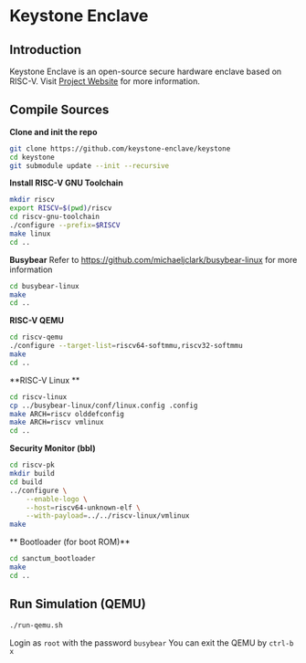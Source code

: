 # Keystone Enclave
## Introduction

Keystone Enclave is an open-source secure hardware enclave based on RISC-V.
Visit [Project Website](https://keystone-enclave.org) for more information.

## Compile Sources

**Clone and init the repo**
```bash
git clone https://github.com/keystone-enclave/keystone
cd keystone
git submodule update --init --recursive
```

**Install RISC-V GNU Toolchain**
```bash
mkdir riscv
export RISCV=$(pwd)/riscv
cd riscv-gnu-toolchain
./configure --prefix=$RISCV
make linux
cd ..
```

**Busybear**
Refer to https://github.com/michaeljclark/busybear-linux for more information
```bash
cd busybear-linux
make
cd ..
```

**RISC-V QEMU**
```bash
cd riscv-qemu
./configure --target-list=riscv64-softmmu,riscv32-softmmu
make
cd ..
```
**RISC-V Linux **
```bash
cd riscv-linux
cp ../busybear-linux/conf/linux.config .config
make ARCH=riscv olddefconfig
make ARCH=riscv vmlinux
cd ..
```
**Security Monitor (bbl)**
```bash
cd riscv-pk
mkdir build
cd build
../configure \
    --enable-logo \
    --host=riscv64-unknown-elf \
    --with-payload=../../riscv-linux/vmlinux
make
```

** Bootloader (for boot ROM)**
```bash
cd sanctum_bootloader
make 
cd ..
```

## Run Simulation (QEMU)

```bash
./run-qemu.sh
```
Login as `root` with the password `busybear`
You can exit the QEMU by `ctrl-b x`


